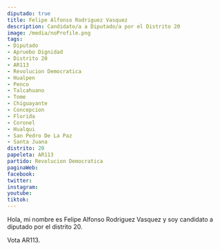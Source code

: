 ```yaml
---
diputado: true
title: Felipe Alfonso Rodriguez Vasquez
description: Candidato/a a Diputado/a por el Distrito 20
image: /media/noProfile.png
tags:
- Diputado
- Apruebo Dignidad
- Distrito 20
- AR113
- Revolucion Democratica
- Hualpen
- Penco
- Talcahuano
- Tome
- Chiguayante
- Concepcion
- Florida
- Coronel
- Hualqui
- San Pedro De La Paz
- Santa Juana
distrito: 20
papeleta: AR113
partido: Revolucion Democratica
paginaWeb:
facebook:
twitter:
instagram:
youtube:
tiktok:
---
```

Hola, mi nombre es Felipe Alfonso Rodriguez Vasquez y soy candidato a diputado por el distrito 20.

Vota AR113.